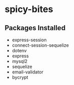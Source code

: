 # spicy-bites

## Packages Installed
* express-session
* connect-session-sequelize
* dotenv
* express
* mysql2
* sequelize
* email-validator
* bycrypt 